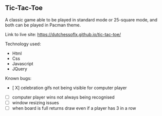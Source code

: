 
Tic-Tac-Toe
------------

A classic game able to be played in standard mode or 25-square mode, and both can be played in Pacman theme.


Link to live site: https://dutchessoflx.github.io/tic-tac-toe/



Technology used:
* Html
* Css
* Javascript
* JQuery


Known bugs:
- [ X] celebration gifs not being visible for computer player
- [ ] computer player wins not always being recognised
- [ ] window resizing issues
- [ ] when board is full returns draw even if a player has 3 in a row
